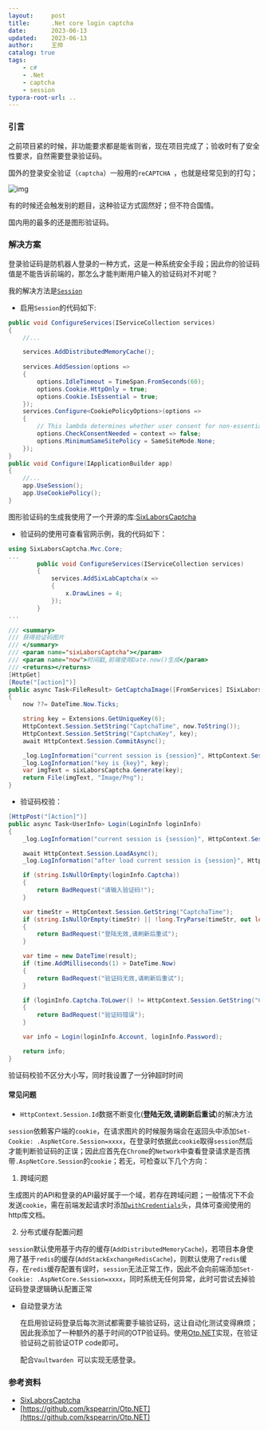 ```yaml
---
layout:     post
title:      .Net core login captcha
date:       2023-06-13
updated:    2023-06-13
author:     王帅
catalog: true
tags:   
    - c#
    - .Net
    - captcha
    - session
typora-root-url: ..
---
```


### 引言

之前项目紧的时候，非功能要求都是能省则省，现在项目完成了；验收时有了安全性要求，自然需要登录验证码。

国外的登录安全验证（`captcha`）一般用的`reCAPTCHA `，也就是经常见到的打勾；

![img](/img/login_captcha.png)

有的时候还会触发别的题目，这种验证方式固然好；但不符合国情。

国内用的最多的还是图形验证码。

### 解决方案

登录验证码是防机器人登录的一种方式，这是一种系统安全手段；因此你的验证码值是不能告诉前端的，那怎么才能判断用户输入的验证码对不对呢？

我的解决方法是[`Session`](https://learn.microsoft.com/en-us/aspnet/core/fundamentals/app-state)



* 启用`Session`的代码如下:

```c#
public void ConfigureServices(IServiceCollection services)
{
    //...

    services.AddDistributedMemoryCache();
    
    services.AddSession(options =>
    {
        options.IdleTimeout = TimeSpan.FromSeconds(60);
        options.Cookie.HttpOnly = true;
        options.Cookie.IsEssential = true;
    });
    services.Configure<CookiePolicyOptions>(options =>
    {
        // This lambda determines whether user consent for non-essential cookies is needed for a given request.
        options.CheckConsentNeeded = context => false;
        options.MinimumSameSitePolicy = SameSiteMode.None;
    });
}
public void Configure(IApplicationBuilder app)
{
    //...
    app.UseSession();
    app.UseCookiePolicy();
}
```



图形验证码的生成我使用了一个开源的库:[SixLaborsCaptcha](https://github.com/aliasadidev/SixLaborsCaptcha)

* 验证码的使用可查看官网示例，我的代码如下：

```c#
using SixLaborsCaptcha.Mvc.Core;
...
		public void ConfigureServices(IServiceCollection services)
		{
			services.AddSixLabCaptcha(x =>
			{
				x.DrawLines = 4;
			});
		}
...
```

```c#
/// <summary>
/// 获得验证码图片
/// </summary>
/// <param name="sixLaborsCaptcha"></param>
/// <param name="now">时间戳,前端使用Date.now()生成</param>
/// <returns></returns>
[HttpGet]
[Route("[action]")]
public async Task<FileResult> GetCaptchaImage([FromServices] ISixLaborsCaptchaModule sixLaborsCaptcha, long? now)
{
    now ??= DateTime.Now.Ticks;

    string key = Extensions.GetUniqueKey(6);
    HttpContext.Session.SetString("CaptchaTime", now.ToString());
    HttpContext.Session.SetString("CaptchaKey", key);
    await HttpContext.Session.CommitAsync();

    _log.LogInformation("current session is {session}", HttpContext.Session.Id);
    _log.LogInformation("key is {key}", key);
    var imgText = sixLaborsCaptcha.Generate(key);
    return File(imgText, "Image/Png");
}
```

* 验证码校验：

```c#
[HttpPost("[Action]")]
public async Task<UserInfo> Login(LoginInfo loginInfo)
{
    _log.LogInformation("current session is {session}", HttpContext.Session.Id);

    await HttpContext.Session.LoadAsync();
    _log.LogInformation("after load current session is {session}", HttpContext.Session.Id);

    if (string.IsNullOrEmpty(loginInfo.Captcha))
    {
        return BadRequest("请输入验证码!");
    }

    var timeStr = HttpContext.Session.GetString("CaptchaTime");
    if (string.IsNullOrEmpty(timeStr) || !long.TryParse(timeStr, out long result))
    {
        return BadRequest("登陆无效,请刷新后重试");
    }

    var time = new DateTime(result);
    if (time.AddMilliseconds(1) > DateTime.Now)
    {
        return BadRequest("验证码无效,请刷新后重试");
    }

    if (loginInfo.Captcha.ToLower() != HttpContext.Session.GetString("CaptchaKey")?.ToLower())
    {
        return BadRequest("验证码错误");
    }

    var info = Login(loginInfo.Account, loginInfo.Password);

    return info;
}
```

验证码校验不区分大小写，同时我设置了一分钟超时时间



#### 常见问题

* `HttpContext.Session.Id`数据不断变化(**登陆无效,请刷新后重试**)的解决方法

`session`依赖客户端的`cookie`，在请求图片的时候服务端会在返回头中添加`Set-Cookie: .AspNetCore.Session=xxxx`，在登录时依据此`cookie`取得`session`然后才能判断验证码的正误；因此应首先在`Chrome`的`Network`中查看登录请求是否携带`.AspNetCore.Session`的`cookie`；若无，可检查以下几个方向：

1. 跨域问题

生成图片的API和登录的API最好属于一个域，若存在跨域问题；一般情况下不会发送`cookie`，需在前端发起请求时添加[`withCredentials`](https://developer.mozilla.org/en-US/docs/Web/API/XMLHttpRequest/withCredentials)头，具体可查阅使用的http库文档。

2. 分布式缓存配置问题

`session`默认使用基于内存的缓存(`AddDistributedMemoryCache`)，若项目本身使用了基于`redis`的缓存(`AddStackExchangeRedisCache`)，则默认使用了`redis`缓存，在`redis`缓存配置有误时，`session`无法正常工作，因此不会向前端添加`Set-Cookie: .AspNetCore.Session=xxxx`，同时系统无任何异常，此时可尝试去掉验证码登录逻辑确认配置正常

* 自动登录方法
	
	在启用验证码登录后每次测试都需要手输验证码，这让自动化测试变得麻烦；因此我添加了一种额外的基于时间的OTP验证码。使用[Otp.NET](https://github.com/kspearrin/Otp.NET)实现，在验证验证码之前验证OTP code即可。
	
	配合`Vaultwarden `可以实现无感登录。

### 参考资料

* [SixLaborsCaptcha](https://github.com/aliasadidev/SixLaborsCaptcha)
* [https://github.com/kspearrin/Otp.NET](https://github.com/kspearrin/Otp.NET)